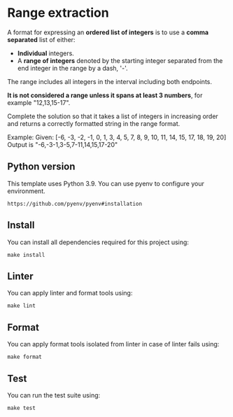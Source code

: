 # Range extraction

A format for expressing an **ordered list of integers** is to use a **comma separated** list of either:
- **Individual** integers.
- A **range of integers** denoted by the starting integer separated from the end integer in the range by a dash, '-'.

The range includes all integers in the interval including both endpoints. 

**It is not considered a range unless it spans at least 3 numbers**, for example "12,13,15-17".

Complete the solution so that it takes a list of integers in increasing order and returns a correctly formatted string in the range format.

Example:
Given: [-6, -3, -2, -1, 0, 1, 3, 4, 5, 7, 8, 9, 10, 11, 14, 15, 17, 18, 19, 20]
Output is "-6,-3-1,3-5,7-11,14,15,17-20"

## Python version

This template uses Python 3.9. You can use pyenv to configure your environment.

```
https://github.com/pyenv/pyenv#installation
```

## Install
You can install all dependencies required for this project using:
````shell
make install
````

## Linter
You can apply linter and format tools using:
````shell
make lint
````

## Format
You can apply format tools isolated from linter in case of linter fails using:
````shell
make format
````

## Test
You can run the test suite using:
````shell
make test
````
